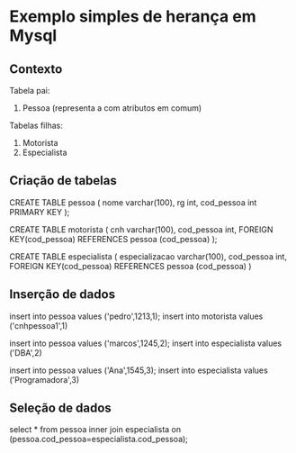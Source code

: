 # Exemplo simples de herança em Mysql

## Contexto
Tabela pai:

1. Pessoa (representa a com atributos em comum)

Tabelas filhas:

1. Motorista 
2. Especialista

## Criação de tabelas
CREATE TABLE pessoa (
nome varchar(100),
rg int,
cod_pessoa int PRIMARY KEY
);

CREATE TABLE motorista (
cnh varchar(100),
cod_pessoa int,
FOREIGN KEY(cod_pessoa) REFERENCES pessoa (cod_pessoa)
);

CREATE TABLE especialista (
especializacao varchar(100),
cod_pessoa int,
FOREIGN KEY(cod_pessoa) REFERENCES pessoa (cod_pessoa)
)

## Inserção de dados

insert into pessoa values ('pedro',1213,1);
insert into motorista values ('cnhpessoa1',1)

insert into pessoa values ('marcos',1245,2);
insert into especialista values ('DBA',2)

insert into pessoa values ('Ana',1545,3);
insert into especialista values ('Programadora',3)

## Seleção de dados
select * from pessoa inner join especialista
on (pessoa.cod_pessoa=especialista.cod_pessoa);



